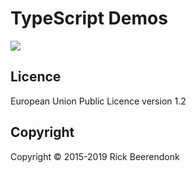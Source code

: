 # TypeScript Demos

![](https://img.shields.io/github/license/rickbeerendonk/typescript-examples.svg)

## Licence

European Union Public Licence version 1.2

## Copyright

Copyright © 2015-2019 Rick Beerendonk

